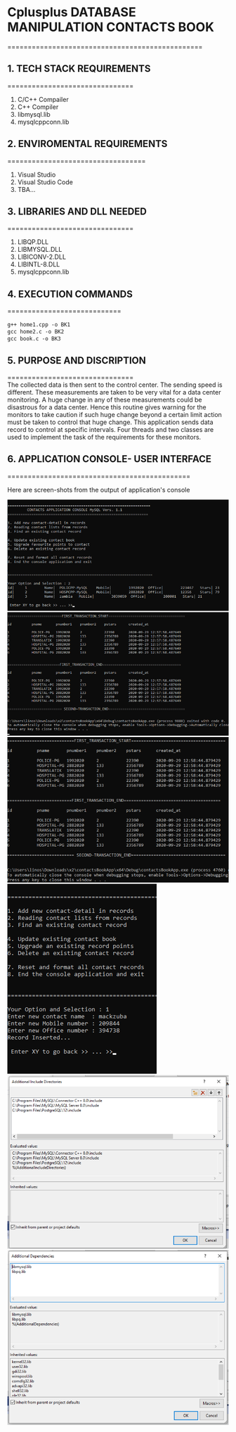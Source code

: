 # Cplusplus DATABASE MANIPULATION CONTACTS BOOK
================================================

## 1. TECH STACK REQUIREMENTS
===============================

1. C/C++ Compailer
2. C++ Compiler
3. libmysql.lib
4. mysqlcppconn.lib


## 2. ENVIROMENTAL REQUIREMENTS
==================================

1. Visual Studio
2. Visual Studio Code
3. TBA...


## 3. LIBRARIES AND DLL NEEDED
===============================

1. LIBQP.DLL
2. LIBMYSQL.DLL
3. LIBICONV-2.DLL
4. LIBINTL-8.DLL
5. mysqlcppconn.lib

## 4. EXECUTION COMMANDS
============================

```
g++ home1.cpp -o BK1
gcc home2.c -o BK2
gcc book.c -o BK3

```

## 5. PURPOSE AND DISCRIPTION
===============================\
The collected data is then sent to the control center.  The sending speed is different. These measurements are taken to be very vital for a data center monitoring. A huge change in any of these measurements could be disastrous for a data center. Hence this routine gives warning for the monitors to take caution if such huge change beyond a certain limit action must be taken to control that huge change. This application sends data record to control at specific intervals. Four threads and two classes are used to implement the task of the requirements for these monitors.


## 6. APPLICATION CONSOLE- USER INTERFACE 
=============================================

Here are screen-shots from the output of application's console

![ Muntu App SMS # 1 ](https://github.com/LINOSNCHENA/Contacts-console-application-in-CPP/blob/master/uxViews/page%20(1).png)
![ Muntu App SMS # 2 ](https://github.com/LINOSNCHENA/Contacts-console-application-in-CPP/blob/master/uxViews/page%20(2).png)
![ Muntu App SMS # 3 ](https://github.com/LINOSNCHENA/Contacts-console-application-in-CPP/blob/master/uxViews/page%20(3).png)
![ Muntu App SMS # 4 ](https://github.com/LINOSNCHENA/Contacts-console-application-in-CPP/blob/master/uxViews/page%20(4).png)
![ Muntu App SMS # 5 ](https://github.com/LINOSNCHENA/Contacts-console-application-in-CPP/blob/master/uxViews/page%20(5).png)
![ Muntu App SMS # 6 ](https://github.com/LINOSNCHENA/Contacts-console-application-in-CPP/blob/master/uxViews/page%20(6).png)
